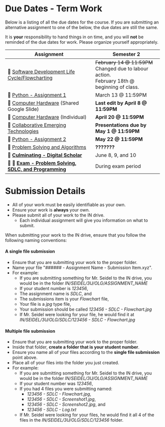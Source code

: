 # Due Dates - Term Work
Below is a listing of all the due dates for the course.  If you are submitting an alternative assignment to one of the below, the due dates are still the same.  

It is **your** responsibility to hand things in on time, and you will **not** be reminded of the due dates for work.  Please organize yourself appropriately.

| Assignment                                                                    | Semester 2                         |
| ----------------------------------------------------------------------------- | ---------------------------------- |
| &#x1F4D9; [Software Development Life Cycle/Flowcharting](./SDLC)              | ~~February 14 @ 11:59PM~~ <br/> Changed due to labour action. <br/> February 18th @ beginning of class. |
| &#x1F4D8; [Python - Assignment 1](./Python-Assignment-1)                      | March 13 @ 11:59PM                  |
| &#x1F4D7; [Computer Hardware](./Computer-Hardware) (Shared Google Slide)      | **Last edit by April 8 @ 11:59PM**  |
| &#x1F4D7; [Computer Hardware](./Computer-Hardware-P2) (Individual)            | **April 20 @ 11:59PM**              |
| &#x1F4D7; [Collaborative Emerging Technologies](./Collaborative-Emerging-Technologies) | **Presentations due by May 1 @ 11:59PM** | 
| &#x1F4D8; [Python - Assignment 2](./Python-Assignment-2)                      | **May 22 @ 11:59PM**              |
| &#x1F4D9; [Problem Solving and Algorithms](./Problem-Solving-and-Algorithms)  | **???????**		              |
| &#x1F4D7; **[Culminating - Digital Scholar](./Culminating-(Digital-Scholar))**| June 8, 9, and 10                   |
| &#x1F4D9; &#x1F4D8; **[Exam - Problem Solving, SDLC, and Programming](#)**    | During exam period                  |


# Submission Details
* All of your work must be easily identifiable as your own.
* Ensure your work is **always** your own.
* Please submit all of your work to the IN drive.  
  * Each individual assignment will give you information on what to submit.

When submitting your work to the IN drive, ensure that you follow the following naming conventions:

#### A single file submission
* Ensure that you are submitting your work to the proper folder.
* Name your file "###### - Assignment Name - Submission Item.xyz".  
* For example:
  * If you are submitting something for Mr. Seidel to the IN drive, you would be in the folder _IN/SEIDEL/3U/OLG/ASSIGNMENT_NAME_
  * If your student number is _123456_, 
  * The assignment name is _SDLC_, and 
  * The submissions item is your _Flowchart_ file,
  * Your file is a _jpg_ type file, 
  * Your submission should be called _123456 - SDLC - Flowchart.jpg_
  * If Mr. Seidel were looking for your file, he would find it at _IN/SEIDEL/3U/OLG/SDLC/123456 - SDLC - Flowchart.jpg_

#### Multiple file submission
* Ensure that you are submitting your work to the proper folder.
* Inside that folder, **create a folder that is your student number**.
* Ensure you name all of your files according to the **single file submission** point above.
* Place all of your files into the folder you just created.
* For example:
  * If you are submitting something for Mr. Seidel to the IN drive, you would be in the folder _IN/SEIDEL/3U/OLG/ASSIGNMENT_NAME_
  * If your student number was _123456_,
  * If you had 4 files you were submitting named:
    * _123456 - SDLC - Flowchart.jpg_, 
    * _123456 - SDLC - Screenshot1.jpg_, 
    * _123456 - SDLC - Screenshot2.jpg_, and 
    * _123456 - SDLC - Log.txt_
  * If Mr. Seidel were looking for your files, he would find it all 4 of the files in the _IN/SEIDEL/3U/OLG/SDLC/123456_ folder.